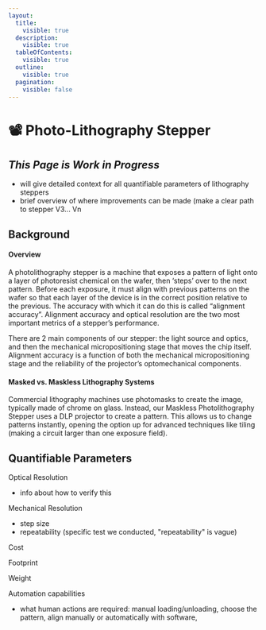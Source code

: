 ```yaml
---
layout:
  title:
    visible: true
  description:
    visible: true
  tableOfContents:
    visible: true
  outline:
    visible: true
  pagination:
    visible: false
---
```


# 📽 Photo-Lithography Stepper

## _This Page is Work in Progress_

* will give detailed context for all quantifiable parameters of lithography steppers
* brief overview of where improvements can be made (make a clear path to stepper V3... Vn

## Background

#### Overview

A photolithography stepper is a machine that exposes a pattern of light onto a layer of photoresist chemical on the wafer, then ‘steps’ over to the next pattern. Before each exposure, it must align with previous patterns on the wafer so that each layer of the device is in the correct position relative to the previous. The accuracy with which it can do this is called “alignment accuracy”. Alignment accuracy and optical resolution are the two most important metrics of a stepper’s performance.

There are 2 main components of our stepper: the light source and optics, and then the mechanical micropositioning stage that moves the chip itself. Alignment accuracy is a function of both the mechanical micropositioning stage and the reliability of the projector’s optomechanical components.

#### Masked vs. Maskless Lithography Systems

Commercial lithography machines use photomasks to create the image, typically made of chrome on glass. Instead, our Maskless Photolithography Stepper uses a DLP projector to create a pattern. This allows us to change patterns instantly, opening the option up for advanced techniques like tiling (making a circuit larger than one exposure field).



## Quantifiable Parameters

Optical Resolution

* info about how to verify this

Mechanical Resolution

* step size
* repeatability (specific test we conducted, "repeatability" is vague)

Cost

Footprint

Weight

Automation capabilities

* what human actions are required: manual loading/unloading, choose the pattern, align manually or automatically with software,&#x20;

